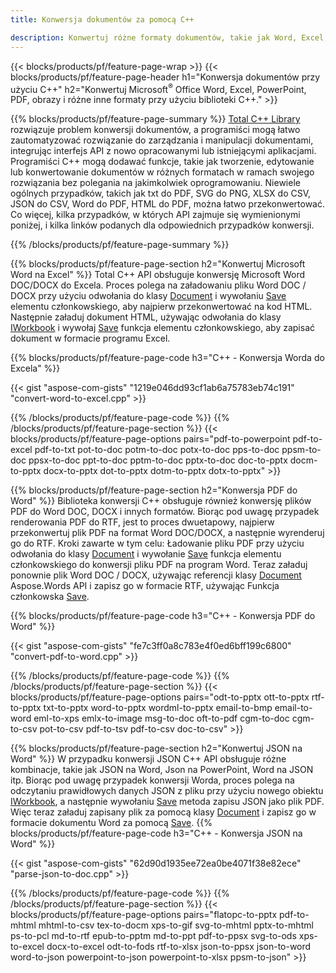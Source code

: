 ```yaml
---
title: Konwersja dokumentów za pomocą C++ 

description: Konwertuj różne formaty dokumentów, takie jak Word, Excel, PowerPoint, PDF, JSON, obrazy i inne, korzystając z interfejsu API C++. 
---
```


{{< blocks/products/pf/feature-page-wrap >}}
{{< blocks/products/pf/feature-page-header h1="Konwersja dokumentów przy użyciu C++" h2="Konwertuj Microsoft<sup>&reg;</sup> Office Word, Excel, PowerPoint, PDF, obrazy i różne inne formaty przy użyciu biblioteki C++." >}}

{{% blocks/products/pf/feature-page-summary %}}
[Total C++ Library](https://products.aspose.com/total/cpp/) rozwiązuje problem konwersji dokumentów, a programiści mogą łatwo zautomatyzować rozwiązanie do zarządzania i manipulacji dokumentami, integrując interfejs API z nowo opracowanymi lub istniejącymi aplikacjami. Programiści C++ mogą dodawać funkcje, takie jak tworzenie, edytowanie lub konwertowanie dokumentów w różnych formatach w ramach swojego rozwiązania bez polegania na jakimkolwiek oprogramowaniu. Niewiele ogólnych przypadków, takich jak txt do PDF, SVG do PNG, XLSX do CSV, JSON do CSV, Word do PDF, HTML do PDF, można łatwo przekonwertować. Co więcej, kilka przypadków, w których API zajmuje się wymienionymi poniżej, i kilka linków podanych dla odpowiednich przypadków konwersji. 

{{% /blocks/products/pf/feature-page-summary  %}}

{{% blocks/products/pf/feature-page-section  h2="Konwertuj Microsoft Word na Excel" %}}
Total C++ API obsługuje konwersję Microsoft Word DOC/DOCX do Excela.  Proces polega na załadowaniu pliku Word DOC / DOCX przy użyciu odwołania do klasy [Document](https://reference.aspose.com/words/cpp/class/aspose.words.document) i wywołaniu [Save](https://reference.aspose.com/words/cpp/class/aspose.words.document#save_string_saveformat) elementu członkowskiego, aby najpierw przekonwertować na kod HTML. Następnie załaduj dokument HTML, używając odwołania do klasy [IWorkbook](https://reference.aspose.com/cells/cpp/class/aspose.cells.i_workbook) i wywołaj [Save](https://reference.aspose.com/cells/cpp/class/aspose.cells.i_workbook#a5dc7de23f7ceba76a05dc1d49f51502e) funkcja elementu członkowskiego, aby zapisać dokument w formacie programu Excel. 

{{% blocks/products/pf/feature-page-code h3="C++ - Konwersja Worda do Excela" %}}

{{< gist "aspose-com-gists" "1219e046dd93cf1ab6a75783eb74c191" "convert-word-to-excel.cpp" >}}

{{% /blocks/products/pf/feature-page-code  %}}
{{% /blocks/products/pf/feature-page-section %}}
{{< blocks/products/pf/feature-page-options pairs="pdf-to-powerpoint pdf-to-excel pdf-to-txt pot-to-doc potm-to-doc potx-to-doc pps-to-doc ppsm-to-doc ppsx-to-doc ppt-to-doc pptm-to-doc pptx-to-doc doc-to-pptx docm-to-pptx docx-to-pptx dot-to-pptx dotm-to-pptx dotx-to-pptx" >}}

{{% blocks/products/pf/feature-page-section  h2="Konwersja PDF do Word" %}}
Biblioteka konwersji C++ obsługuje również konwersję plików PDF do Word DOC, DOCX i innych formatów. Biorąc pod uwagę przypadek renderowania PDF do RTF, jest to proces dwuetapowy, najpierw przekonwertuj plik PDF na format Word DOC/DOCX, a następnie wyrenderuj go do RTF. Kroki zawarte w tym celu: Ładowanie pliku PDF przy użyciu odwołania do klasy [Document](https://reference.aspose.com/pdf/cpp/class/aspose.pdf.document) i wywołanie [Save](https://reference.aspose.com/pdf/cpp/class/aspose.pdf.document#adb8061c585440fde49c1263e68837f01) funkcja elementu członkowskiego do konwersji pliku PDF na program Word. Teraz załaduj ponownie plik Word DOC / DOCX, używając referencji klasy [Document](https://reference.aspose.com/words/cpp/class/aspose.words.document) Aspose.Words API i zapisz go w formacie RTF, używając Funkcja członkowska [Save](https://reference.aspose.com/words/cpp/class/aspose.words.document#save_stream_saveformat).

{{% blocks/products/pf/feature-page-code h3="C++ - Konwersja PDF do Word" %}}

{{< gist "aspose-com-gists" "fe7c3ff0a8c783e4f0ed6bff199c6800" "convert-pdf-to-word.cpp" >}}

{{% /blocks/products/pf/feature-page-code  %}}
{{% /blocks/products/pf/feature-page-section %}}
{{< blocks/products/pf/feature-page-options pairs="odt-to-pptx ott-to-pptx rtf-to-pptx txt-to-pptx word-to-pptx wordml-to-pptx email-to-bmp email-to-word eml-to-xps emlx-to-image msg-to-doc oft-to-pdf cgm-to-doc cgm-to-csv pot-to-csv pdf-to-tsv pdf-to-csv doc-to-csv" >}}

{{% blocks/products/pf/feature-page-section  h2="Konwertuj JSON na Word" %}}
W przypadku konwersji JSON C++ API obsługuje różne kombinacje, takie jak JSON na Word, Json na PowerPoint, Word na JSON itp. Biorąc pod uwagę przypadek konwersji Worda, proces polega na odczytaniu prawidłowych danych JSON z pliku przy użyciu nowego obiektu [IWorkbook](https://reference.aspose.com/cells/cpp/class/aspose.cells.i_workbook), a następnie wywołaniu [Save](https://reference.aspose.com/cells/cpp/class/aspose.cells.i_workbook#a9460f52a2dec8f4bf623a4905167d997) metoda zapisu JSON jako plik PDF. Więc teraz załaduj zapisany plik za pomocą klasy [Document](https://reference.aspose.com/words/cpp/class/aspose.words.document) i zapisz go w formacie dokumentu Word za pomocą [Save](https://reference.aspose.com/words/cpp/class/aspose.words.document#save_string_saveformat).
{{% blocks/products/pf/feature-page-code h3="C++ - Konwersja JSON na Word" %}}

{{< gist "aspose-com-gists" "62d90d1935ee72ea0be4071f38e82ece" "parse-json-to-doc.cpp" >}}


{{% /blocks/products/pf/feature-page-code  %}}
{{% /blocks/products/pf/feature-page-section %}}
{{< blocks/products/pf/feature-page-options pairs="flatopc-to-pptx pdf-to-mhtml mhtml-to-csv tex-to-docm xps-to-gif svg-to-mhtml pptx-to-mhtml ps-to-pcl md-to-rtf epub-to-pptm md-to-ppt pdf-to-ppsx svg-to-ods xps-to-excel docx-to-excel odt-to-fods rtf-to-xlsx json-to-ppsx json-to-word word-to-json powerpoint-to-json powerpoint-to-xlsx ppsm-to-json" >}}